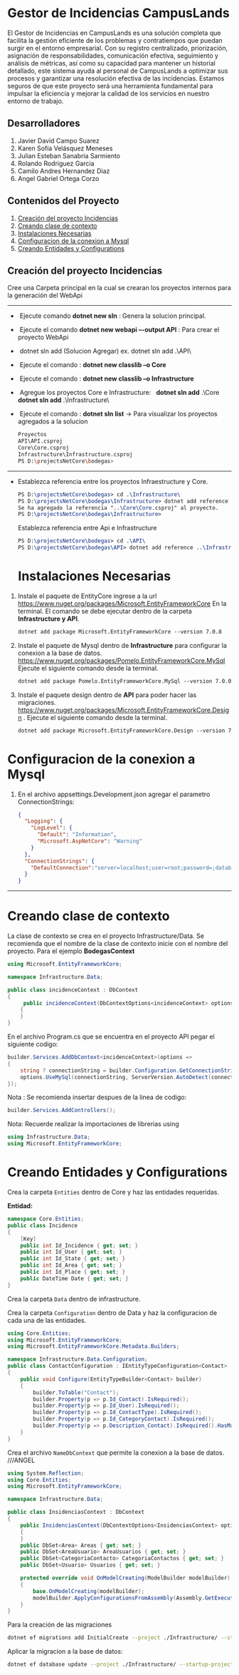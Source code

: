 # Gestor de Incidencias CampusLands

El Gestor de Incidencias en CampusLands es una solución completa que facilita la gestión eficiente de los problemas y contratiempos que puedan surgir en el entorno empresarial. Con su registro centralizado, priorización, asignación de responsabilidades, comunicación efectiva, seguimiento y análisis de métricas, así como su capacidad para mantener un historial detallado, este sistema ayuda al personal de CampusLands a optimizar sus procesos y garantizar una resolución efectiva de las incidencias. Estamos seguros de que este proyecto será una herramienta fundamental para impulsar la eficiencia y mejorar la calidad de los servicios en nuestro entorno de trabajo.

## Desarrolladores
1. Javier David Campo Suarez 
2. Karen Sofía Velásquez Meneses
3. Julian Esteban Sanabria Sarmiento 
4. Rolando Rodriguez Garcia 
5. Camilo Andres Hernandez Diaz
6. Angel Gabriel Ortega Corzo

## Contenidos del Proyecto

1. [Creación del proyecto Incidencias](#creación-del-proyecto-incidencias)
2. [Creando clase de contexto](#creando-clase-de-contexto)
3. [Instalaciones Necesarias](#instalaciones-necesarias)
4. [Configuracion de la conexion a Mysql](#configuracion-de-la-conexion-a-mysql)
5. [Creando Entidades y Configurations](#creando-entidades-y-configurations)

## Creación del proyecto Incidencias

   Cree una Carpeta principal en la cual se crearan los proyectos internos para la generación del WebApi

------

- ​       Ejecute comando **dotnet new sln** : Genera la solucion principal.

- ​       Ejecute el comando **dotnet new webapi –-output API** : Para crear el proyecto WebApi
- ​       dotnet sln add (Solucion Agregar) ex. dotnet sln add .\API\

- ​       Ejecute el comando : **dotnet new classlib –o Core**
- ​       Ejecute el comando : **dotnet new classlib –o Infrastructure**

- ​       Agregue los proyectos Core e Infrastructure:
    ​    ​    **dotnet sln add** .\Core\
    ​    ​    **dotnet sln add** .\Infrastructure\
    
- ​      Ejecute el comando : **dotnet sln list** -> Para visualizar los proyectos agregados a la solucion

  ```bash
  Proyectos    
  API\API.csproj
  Core\Core.csproj
  Infrastructure\Infrastructure.csproj
  PS D:\projectsNetCore\bodegas>
  ```

------

- Establezca referencia entre los proyectos Infraestructure y Core.

  ```tex
  PS D:\projectsNetCore\bodegas> cd .\Infrastructure\
  PS D:\projectsNetCore\bodegas\Infrastructure> dotnet add reference ..\Core\
  Se ha agregado la referencia "..\Core\Core.csproj" al proyecto.
  PS D:\projectsNetCore\bodegas\Infrastructure>
  ```

  Establezca referencia entre Api e Infrastructure

  ```tex
  PS D:\projectsNetCore\bodegas> cd .\API\
  PS D:\projectsNetCore\bodegas\API> dotnet add reference ..\Infrastructure\
  ```
  
  # Instalaciones Necesarias

1. Instale el paquete de EntityCore ingrese a la url https://www.nuget.org/packages/Microsoft.EntityFrameworkCore En la terminal. El comando se debe ejecutar dentro de la carpeta **Infrastructure y API**.


   ```tex
   dotnet add package Microsoft.EntityFrameworkCore --version 7.0.8
   ```

3. Instale el paquete de Mysql dentro de **Infrastructure** para configurar la conexion a la base de datos. https://www.nuget.org/packages/Pomelo.EntityFrameworkCore.MySql Ejecute el siguiente comando desde la terminal.

   ```tex
   dotnet add package Pomelo.EntityFrameworkCore.MySql --version 7.0.0
   ```
 
4. Instale el paquete design dentro de **API** para poder hacer las migraciones. https://www.nuget.org/packages/Microsoft.EntityFrameworkCore.Design . Ejecute el siguiente comando desde la terminal.
   ```tex
   dotnet add package Microsoft.EntityFrameworkCore.Design --version 7.0.9
   ```
# Configuracion de la conexion a Mysql

1. En el archivo appsettings.Development.json agregar el parametro ConnectionStrings:

   ```json
   {
     "Logging": {
       "LogLevel": {
         "Default": "Information",
         "Microsoft.AspNetCore": "Warning"
       }
     },
     "ConnectionStrings": {
       "DefaultConnection":"server=localhost;user=root;password=;database=incidence"
     }
   }
   ```

   

------

# Creando clase de contexto

La clase de contexto se crea en el proyecto Infrastructure/Data. Se recomienda que el nombre de la clase de contexto inicie con el nombre del proyecto. Para el ejemplo **BodegasContext**

```c#
using Microsoft.EntityFrameworkCore;

namespace Infrastructure.Data;

public class incidenceContext : DbContext
{
     public incidenceContext(DbContextOptions<incidenceContext> options) : base(options)
    {
    }       
}
```

En el archivo Program.cs que se encuentra en el proyecto API pegar el siguiente codigo:

```c#
builder.Services.AddDbContext<incidenceContext>(options =>
{
    string ? connectionString = builder.Configuration.GetConnectionString("DefaultConnection");
    options.UseMySql(connectionString, ServerVersion.AutoDetect(connectionString));
});
```

Nota : Se recomienda insertar despues de la linea de codigo:

```c#
builder.Services.AddControllers();
```

Nota: Recuerde realizar la importaciones de librerias using

```c#
using Infrastructure.Data;
using Microsoft.EntityFrameworkCore;
```

# Creando Entidades y Configurations

Crea la carpeta ``Entities`` dentro de Core y haz las entidades requeridas.

**Entidad:** 

```c#
namespace Core.Entities;
public class Incidence
{
    [Key]
    public int Id_Incidence { get; set; }
    public int Id_User { get; set; }
    public int Id_State { get; set; }
    public int Id_Area { get; set; }
    public int Id_Place { get; set; }
    public DateTime Date { get; set; }
}
```

 ​Crea la carpeta ``Data`` dentro de infrastructure.
 
 Crea la carpeta ``Configuration`` dentro de Data y haz la configuracion de cada una de las entidades.

```c#
using Core.Entities;
using Microsoft.EntityFrameworkCore;
using Microsoft.EntityFrameworkCore.Metadata.Builders;

namespace Infrastructure.Data.Configuration;
public class ContactConfiguration : IEntityTypeConfiguration<Contact>
{
    public void Configure(EntityTypeBuilder<Contact> builder)
    {
        builder.ToTable("Contact");
        builder.Property(p => p.Id_Contact).IsRequired();
        builder.Property(p => p.Id_User).IsRequired();
        builder.Property(p => p.Id_ContactType).IsRequired();
        builder.Property(p => p.Id_CategoryContact).IsRequired();
        builder.Property(p => p.Description_Contact).IsRequired().HasMaxLength(100);
    }
}
```
  
Crea el archivo ``NameDbContext`` que permite la conexion a la base de datos. ///ANGEL

```c#
using System.Reflection;
using Core.Entities;
using Microsoft.EntityFrameworkCore;

namespace Infrastructure.Data;

public class InsidenciasContext : DbContext
{
    public InsidenciasContext(DbContextOptions<InsidenciasContext> options) : base(options)
    {
    }
    public DbSet<Area> Areas { get; set; }
    public DbSet<AreaUsuario> AreaUsuarios { get; set; }
    public DbSet<CategoriaContacto> CategoriaContactos { get; set; }
    public DbSet<Usuario> Usuarios { get; set; }

    protected override void OnModelCreating(ModelBuilder modelBuilder)
    {
        base.OnModelCreating(modelBuilder);
        modelBuilder.ApplyConfigurationsFromAssembly(Assembly.GetExecutingAssembly());
    }
}
```

Para la creación de las migraciones

```bash
dotnet ef migrations add InitialCreate --project ./Infrastructure/ --startup-project ./API/ --output-dir ./Data/Migrations
```
Aplicar la migracion a la base de datos:

```bash
dotnet ef database update --project ./Infrastructure/ --startup-project ./API/  
```